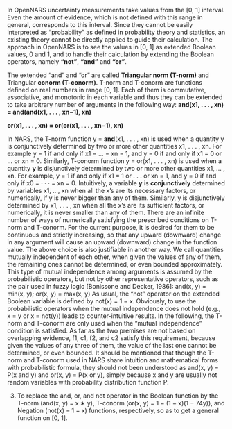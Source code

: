 In OpenNARS uncertainty measurements take values from the [0, 1] interval. Even the amount of evidence, which
is not defined with this range in general, corresponds to this interval. Since they cannot be easily interpreted as “probability” as defined in probability theory and statistics, an existing theory cannot be directly applied to guide their calculation. The approach in OpenNARS is to see the values in [0, 1] as extended Boolean values, 0 and 1, and to handle their calculation by extending the Boolean operators, namely **“not”**, **“and”** and **“or”**.

The extended “and” and “or” are called **Triangular norm (T-norm)** and Triangular **conorm (T-conorm)**. T-norm and T-conorm are functions defined on real numbers in range [0, 1]. Each of them is commutative, associative, and monotonic in each variable and thus they can be extended to take arbitrary number of arguments in the following way:
__**and**(x1, . . . , xn) = **and**(and(x1, . . . , xn−1), xn)__

__**or**(x1, . . . , xn) = **or**(or(x1, . . . , xn−1), xn)__

In NARS, the T-norm function y = **and**(x1, . . . , xn) is used when a quantity y is conjunctively determined by two or more other quantities x1, . . . , xn. For example y = 1 if and only if x1 = ... = xn = 1, and y = 0 if and only if x1 = 0 or ... or xn = 0. Similarly, T-conorm function y = or(x1, . . . , xn) is used when a quantity **y** is disjunctively determined by two or more other quantities x1, ... , xn. For example, y = 1 if and only if x1 = 1 or . . . or xn = 1, and y = 0 if and only if x0 = · · · = xn = 0. Intuitively, a variable **y** is __conjunctively__ determined by variables x1,
..., xn when all the x’s are its necessary factors, or numerically, if y is never bigger than any of them. Similarly, y is disjunctively determined by x1, . . . , xn when all the x’s are its sufficient factors, or numerically, it is never smaller than any of them. 
There are an infinite number of ways of numerically satisfying the prescribed conditions on T-norm and T-conorm. For the current purpose, it is desired for them to be continuous and strictly increasing, so that any
upward (downward) change in any argument will cause an upward (downward) change in the function value.
The above choice is also justifiable in another way. We call quantities
mutually independent of each other, when given the values of any of them,
the remaining ones cannot be determined, or even bounded approximately.
This type of mutual independence among arguments is assumed by the
probabilistic operators, but not by other representative operators, such as
the pair used in fuzzy logic [Bonissone and Decker, 1986]:
and(x, y) = min(x, y); or(x, y) = max(x, y)
As usual, the “not” operator on the extended Boolean variable is defined
by not(x) = 1 − x.
Obviously, to use the probabilistic operators when the mutual independence does not hold (e.g., x = y or x = not(y)) leads to counter-intuitive
results. In the following, the T-norm and T-conorm are only used when the
“mutual independence” condition is satisfied. As far as the two premises
are not based on overlapping evidence, f1, c1, f2, and c2 satisfy this requirement, because given the values of any three of them, the value of the
last one cannot be determined, or even bounded.
It should be mentioned that though the T-norm and T-conorm used in
NARS share intuition and mathematical forms with probabilistic formula,
they should not been understood as and(x, y) = P(x and y) and or(x, y) =
P(x or y), simply because x and y are usually not random variables with
probability distribution function P.

3. To replace the and, or, and not operator in the Boolean function by
the T-norm (and(x, y) = x ∗ y), T-conorm (or(x, y) = 1 − (1 − x)(1 −
74y)), and Negation (not(x) = 1 − x) functions, respectively, so as to
get a general function on [0, 1].